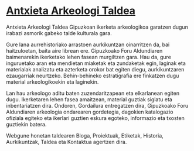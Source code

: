 # [Antxieta Arkeologi Taldea](https://antxieta-arkeologi-taldea.eus)

Antxieta Arkeologi Taldea Gipuzkoan ikerketa arkeologikoa garatzen dugun irabazi asmorik gabeko talde kulturala gara.

Gure lana aurrehistoriako arrastoen aurkikuntzan oinarritzen da, bai haitzuloetan, baita aire librean ere. Gipuzkoako Foru Aldundiaren baimenarekin ikerketako lehen fasean murgiltzen gara. Hau da, gure inguruetako aran eta mendietan miaketak eta zundaketak egin, laginak eta materialak analizatu eta azterketa orokor bat egiten diegu, aurkikuntzaren ezaugarriak neurtzeko. Behin-behineko estratigrafia ere finkatzen dugu material arkeologikoekin eta laginekin.

Lan hau arkeologo aditu baten zuzendaritzapean eta elkarlanean egiten dugu. Ikerketaren lehen fasea amaitzean, material guztiak siglatu eta inbentariatzen dira. Ondoren, Gordailura entregatzen dira, Gipuzkoako Foru Aldundiaren arkeologia ondarearen gordetegia, dagokien katalogazio ofiziala egiteko eta ikerlari guztien eskura egoteko, informazio eta txosten guztiekin batera.

Webgune honetan taldearen Bloga, Proiektuak,  Etiketak, Historia, Aurkikuntzak, Taldea eta Kontaktua agertzen dira.
